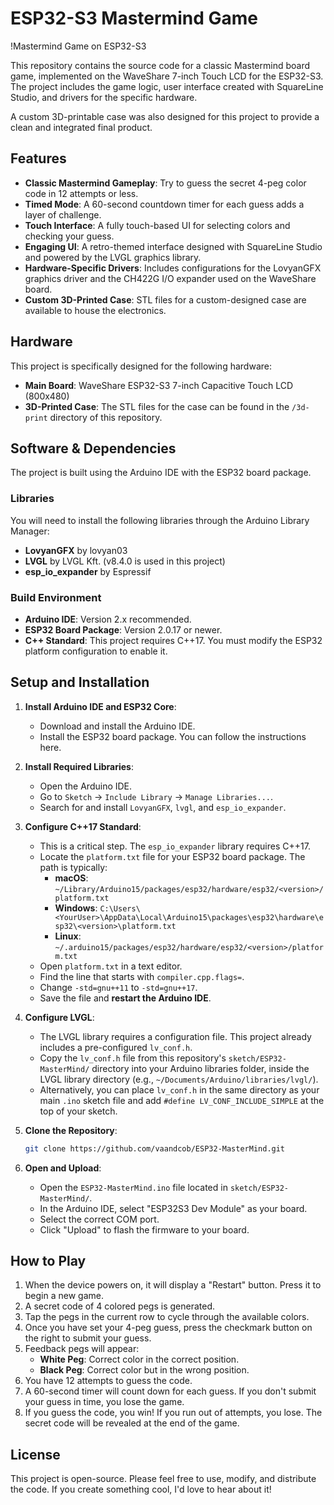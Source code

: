 # ESP32-S3 Mastermind Game

!Mastermind Game on ESP32-S3

This repository contains the source code for a classic Mastermind board game, implemented on the WaveShare 7-inch Touch LCD for the ESP32-S3. The project includes the game logic, user interface created with SquareLine Studio, and drivers for the specific hardware.

A custom 3D-printable case was also designed for this project to provide a clean and integrated final product.

## Features

*   **Classic Mastermind Gameplay**: Try to guess the secret 4-peg color code in 12 attempts or less.
*   **Timed Mode**: A 60-second countdown timer for each guess adds a layer of challenge.
*   **Touch Interface**: A fully touch-based UI for selecting colors and checking your guess.
*   **Engaging UI**: A retro-themed interface designed with SquareLine Studio and powered by the LVGL graphics library.
*   **Hardware-Specific Drivers**: Includes configurations for the LovyanGFX graphics driver and the CH422G I/O expander used on the WaveShare board.
*   **Custom 3D-Printed Case**: STL files for a custom-designed case are available to house the electronics.

## Hardware

This project is specifically designed for the following hardware:

*   **Main Board**: WaveShare ESP32-S3 7-inch Capacitive Touch LCD (800x480)
*   **3D-Printed Case**: The STL files for the case can be found in the `/3d-print` directory of this repository.

## Software & Dependencies

The project is built using the Arduino IDE with the ESP32 board package.

### Libraries

You will need to install the following libraries through the Arduino Library Manager:

*   **LovyanGFX** by lovyan03
*   **LVGL** by LVGL Kft. (v8.4.0 is used in this project)
*   **esp_io_expander** by Espressif

### Build Environment

*   **Arduino IDE**: Version 2.x recommended.
*   **ESP32 Board Package**: Version 2.0.17 or newer.
*   **C++ Standard**: This project requires C++17. You must modify the ESP32 platform configuration to enable it.

## Setup and Installation

1.  **Install Arduino IDE and ESP32 Core**:
    *   Download and install the Arduino IDE.
    *   Install the ESP32 board package. You can follow the instructions here.

2.  **Install Required Libraries**:
    *   Open the Arduino IDE.
    *   Go to `Sketch` -> `Include Library` -> `Manage Libraries...`.
    *   Search for and install `LovyanGFX`, `lvgl`, and `esp_io_expander`.

3.  **Configure C++17 Standard**:
    *   This is a critical step. The `esp_io_expander` library requires C++17.
    *   Locate the `platform.txt` file for your ESP32 board package. The path is typically:
        *   **macOS**: `~/Library/Arduino15/packages/esp32/hardware/esp32/<version>/platform.txt`
        *   **Windows**: `C:\Users\<YourUser>\AppData\Local\Arduino15\packages\esp32\hardware\esp32\<version>\platform.txt`
        *   **Linux**: `~/.arduino15/packages/esp32/hardware/esp32/<version>/platform.txt`
    *   Open `platform.txt` in a text editor.
    *   Find the line that starts with `compiler.cpp.flags=`.
    *   Change `-std=gnu++11` to `-std=gnu++17`.
    *   Save the file and **restart the Arduino IDE**.

4.  **Configure LVGL**:
    *   The LVGL library requires a configuration file. This project already includes a pre-configured `lv_conf.h`.
    *   Copy the `lv_conf.h` file from this repository's `sketch/ESP32-MasterMind/` directory into your Arduino libraries folder, inside the LVGL library directory (e.g., `~/Documents/Arduino/libraries/lvgl/`).
    *   Alternatively, you can place `lv_conf.h` in the same directory as your main `.ino` sketch file and add `#define LV_CONF_INCLUDE_SIMPLE` at the top of your sketch.

5.  **Clone the Repository**:
    ```bash
    git clone https://github.com/vaandcob/ESP32-MasterMind.git
    ```

6.  **Open and Upload**:
    *   Open the `ESP32-MasterMind.ino` file located in `sketch/ESP32-MasterMind/`.
    *   In the Arduino IDE, select "ESP32S3 Dev Module" as your board.
    *   Select the correct COM port.
    *   Click "Upload" to flash the firmware to your board.

## How to Play

1.  When the device powers on, it will display a "Restart" button. Press it to begin a new game.
2.  A secret code of 4 colored pegs is generated.
3.  Tap the pegs in the current row to cycle through the available colors.
4.  Once you have set your 4-peg guess, press the checkmark button on the right to submit your guess.
5.  Feedback pegs will appear:
    *   **White Peg**: Correct color in the correct position.
    *   **Black Peg**: Correct color but in the wrong position.
6.  You have 12 attempts to guess the code.
7.  A 60-second timer will count down for each guess. If you don't submit your guess in time, you lose the game.
8.  If you guess the code, you win! If you run out of attempts, you lose. The secret code will be revealed at the end of the game.

## License

This project is open-source. Please feel free to use, modify, and distribute the code. If you create something cool, I'd love to hear about it!